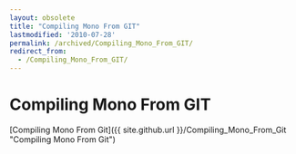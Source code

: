 ```yaml
---
layout: obsolete
title: "Compiling Mono From GIT"
lastmodified: '2010-07-28'
permalink: /archived/Compiling_Mono_From_GIT/
redirect_from:
  - /Compiling_Mono_From_GIT/
---
```


Compiling Mono From GIT
=======================

[Compiling Mono From Git]({{ site.github.url }}/Compiling_Mono_From_Git "Compiling Mono From Git")


